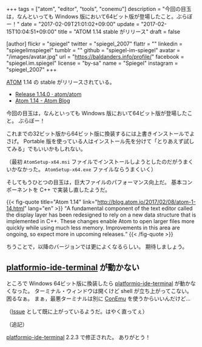 +++
tags = ["atom", "editor", "tools", "conemu"]
description = "今回の目玉は，なんといっても Windows 版において64ビット版が登場したこと。ぶらぼー！"
date = "2017-02-09T21:01:02+09:00"
update = "2017-02-15T10:04:51+09:00"
title = "ATOM 1.14 stable がリリース"
draft = false

[author]
  flickr = "spiegel"
  twitter = "spiegel_2007"
  flattr = ""
  linkedin = "spiegelimspiegel"
  tumblr = ""
  github = "spiegel-im-spiegel"
  avatar = "/images/avatar.jpg"
  url = "https://baldanders.info/profile/"
  facebook = "spiegel.im.spiegel"
  license = "by-sa"
  name = "Spiegel"
  instagram = "spiegel_2007"
+++

[ATOM] 1.14 の stable がリリースされている。

- [Release 1.14.0 · atom/atom](https://github.com/atom/atom/releases/tag/v1.14.0)
- [Atom 1.14 - Atom Blog](http://blog.atom.io/2017/02/08/atom-1-14.html)

今回の目玉は，なんといっても Windows 版において64ビット版が登場したこと。
ぶらぼー！

これまでの32ビット版から64ビット版に換装するには上書きインストールでよさげ。
Portable 版を使っている人はインストール先を分けて「とりあえず試してみる」でもいいかもしれない。

（最初 `AtomSetup-x64.msi` ファイルでインストールしようとしたのだがうまくいかなかった。 `AtomSetup-x64.exe` ファイルならうまくいく）

そしてもうひとつの目玉は，巨大ファイルのパフォーマンス向上だ。
基本コンポーネントを C++ で実装し直したようだ。

{{< fig-quote title="Atom 1.14" link="http://blog.atom.io/2017/02/08/atom-1-14.html" lang="en" >}}
<q>A fundamental component of the text editor called the display layer has been redesigned to rely on a new data structure that is implemented in C++. These changes enable Atom to open larger files more quickly while using much less memory. Improvements in this area are ongoing, so expect more in upcoming releases.</q>
{{< /fig-quote >}}

ちうことで，以降のバージョンでは更によくなるらしい。
期待しましょう。

## [platformio-ide-terminal] が動かない

ところで Windows 64ビット版に換装したら [platformio-ide-terminal] が動かなくなった。
ターミナル・ウィンドウは開くけど shell が立ち上がってこない。
困るなぁ。
まぁ，最悪ターミナルは別に [ConEmu] を使うからいいんだけど...

（[Issue](https://github.com/platformio/platformio-atom-ide-terminal/issues/155 "Not working with Atom 1.14 · Issue #155 · platformio/platformio-atom-ide-terminal") として既に上がっているようだ。はやく直ってぇ）

（追記）

[platformio-ide-terminal] 2.2.3 で修正された。
ありがとう！

[ATOM]: https://atom.io/ "Atom"
[platformio-ide-terminal]: https://atom.io/packages/platformio-ide-terminal
[ConEmu]: https://conemu.github.io/ "ConEmu - Handy Windows Terminal"
